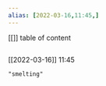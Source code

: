 ```yaml
---
alias: [2022-03-16,11:45,]
---
```

[[]]
table of content
```toc
```

[[2022-03-16]] 11:45

```query
"smelting"
```